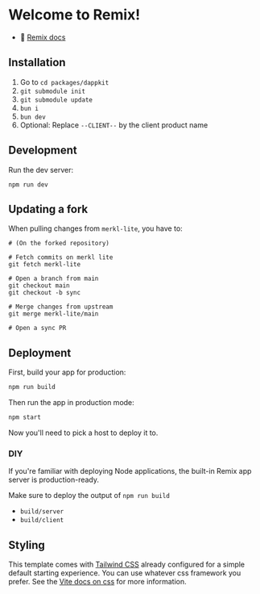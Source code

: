 # Welcome to Remix!

- 📖 [Remix docs](https://remix.run/docs)

## Installation

1. Go to `cd packages/dappkit`
2. `git submodule init`
3. `git submodule update`
4. `bun i`
5. `bun dev`
6. Optional: Replace `--CLIENT--` by the client product name


## Development

Run the dev server:

```shellscript
npm run dev
```

## Updating a fork

When pulling changes from `merkl-lite`, you have to:

```
# (On the forked repository)

# Fetch commits on merkl lite
git fetch merkl-lite

# Open a branch from main
git checkout main
git checkout -b sync

# Merge changes from upstream
git merge merkl-lite/main

# Open a sync PR
```

## Deployment

First, build your app for production:

```sh
npm run build
```

Then run the app in production mode:

```sh
npm start
```

Now you'll need to pick a host to deploy it to.

### DIY

If you're familiar with deploying Node applications, the built-in Remix app server is production-ready.

Make sure to deploy the output of `npm run build`

- `build/server`
- `build/client`

## Styling

This template comes with [Tailwind CSS](https://tailwindcss.com/) already configured for a simple default starting experience. You can use whatever css framework you prefer. See the [Vite docs on css](https://vitejs.dev/guide/features.html#css) for more information.


